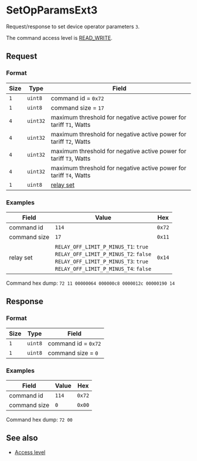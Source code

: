 # SetOpParamsExt3

Request/response to set device operator parameters `3`.

The command access level is [READ_WRITE](../basics.md#command-access-level).


## Request

### Format

| Size | Type     | Field                                                              |
| ---- | -------- | ------------------------------------------------------------------ |
| `1`  | `uint8`  | command id = `0x72`                                                |
| `1`  | `uint8`  | command size = `17`                                                |
| `4`  | `uint32` | maximum threshold for negative active power for tariff `T1`, Watts |
| `4`  | `uint32` | maximum threshold for negative active power for tariff `T2`, Watts |
| `4`  | `uint32` | maximum threshold for negative active power for tariff `T3`, Watts |
| `4`  | `uint32` | maximum threshold for negative active power for tariff `T4`, Watts |
| `1`  | `uint8`  | [relay set](./GetOpParamsExt3.md#relay-set)                        |

### Examples

<table>
  <thead>
    <tr>
      <th>Field</th>
      <th>Value</th>
      <th>Hex</th>
    </tr>
  </thead>
  <tbody>
    <tr>
      <td>command id</td>
      <td><code>114</code></td>
      <td><code>0x72</code></td>
    </tr>
    <tr>
      <td>command size</td>
      <td><code>17</code></td>
      <td><code>0x11</code></td>
    </tr>
    <tr>
      <td>relay set</td>
      <td>
        <code>RELAY_OFF_LIMIT_P_MINUS_T1</code>: <code>true</code><br>
        <code>RELAY_OFF_LIMIT_P_MINUS_T2</code>: <code>false</code><br>
        <code>RELAY_OFF_LIMIT_P_MINUS_T3</code>: <code>true</code><br>
        <code>RELAY_OFF_LIMIT_P_MINUS_T4</code>: <code>false</code>
      </td>
      <td><code>0x14</code></td>
    </tr>
  </tbody>
</table>

Command hex dump: `72 11 00000064 000000c8 0000012c 00000190 14`


## Response

### Format

| Size | Type    | Field               |
| ---- | ------- | ------------------- |
| `1`  | `uint8` | command id = `0x72` |
| `1`  | `uint8` | command size = `0`  |

### Examples

| Field        | Value | Hex    |
| ------------ | ----- | ------ |
| command id   | `114` | `0x72` |
| command size | `0`   | `0x00` |

Command hex dump: `72 00`


## See also

* [Access level](../basics.md#command-access-level)
